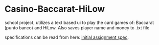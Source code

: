 # Casino-Baccarat-HiLow

school project, utilizes a text based ui to play the card games of: Baccarat (punto banco) and HiLow. Also saves player name and money to .txt file

specifications can be read from here:
[initial assignment spec](Assignment_1.md).
